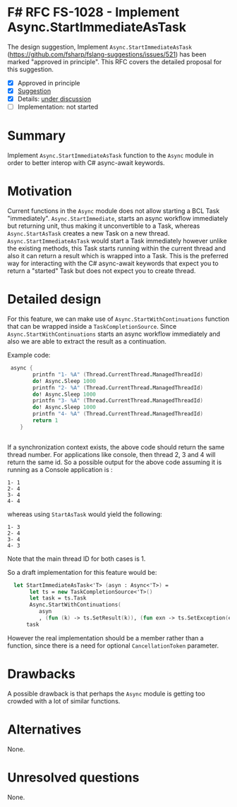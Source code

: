 # F# RFC FS-1028 - Implement Async.StartImmediateAsTask

The design suggestion, Implement `Async.StartImmediateAsTask` (https://github.com/fsharp/fslang-suggestions/issues/521) has been marked "approved in principle".
This RFC covers the detailed proposal for this suggestion.

* [x] Approved in principle
* [x] [Suggestion](https://github.com/fsharp/fslang-suggestions/issues/521)
* [x] Details: [under discussion](https://github.com/fsharp/fslang-design/issues/153)
* [ ] Implementation: not started

# Summary
[summary]: #summary
Implement `Async.StartImmediateAsTask` function to the `Async` module in order to better interop with C# async-await keywords. 

# Motivation
[motivation]: #motivation

Current functions in the `Async` module does not allow starting a BCL Task "immediately". `Async.StartImmediate`, starts an async workflow immediately but returning unit, thus making it unconvertible to a Task, whereas `Async.StartAsTask` creates a new Task on a new thread. `Async.StartImmediateAsTask` would start a Task immediately however unlike the existing methods, this Task starts running within the current thread and also it can return a result which is wrapped into a Task.
This is the preferred way for interacting with the C# async-await keywords that expect you to return a "started" Task but does not expect you to create thread.
# Detailed design
[design]: #detailed-design

For this feature, we can make use of `Async.StartWithContinuations` function that can be wrapped inside a `TaskCompletionSource`.
Since `Async.StartWithContinuations` starts an async workflow immediately and also we are able to extract the result as a continuation.

Example code:

```fsharp
 async {
        printfn "1- %A" (Thread.CurrentThread.ManagedThreadId)
        do! Async.Sleep 1000
        printfn "2- %A" (Thread.CurrentThread.ManagedThreadId)
        do! Async.Sleep 1000
        printfn "3- %A" (Thread.CurrentThread.ManagedThreadId)
        do! Async.Sleep 1000
        printfn "4- %A" (Thread.CurrentThread.ManagedThreadId)
        return 1
    }
 

```
If a synchronization context exists, the above code should return the same thread number. For applications like console, then thread 2, 3 and 4 will return the same id. 
So a possible output for the above code assuming it is running as a Console application is :

    1- 1
    2- 4
    3- 4
    4- 4

whereas using `StartAsTask` would yield the following:

    1- 3
    2- 4
    3- 4
    4- 3

Note that the main thread ID for both cases is 1.

So a draft implementation for this feature would be: 

```fsharp
  let StartImmediateAsTask<'T> (asyn : Async<'T>) =
       let ts = new TaskCompletionSource<'T>()
       let task = ts.Task
       Async.StartWithContinuations(
          asyn
          , (fun (k) -> ts.SetResult(k)), (fun exn -> ts.SetException(exn)), fun exn -> ts.SetCanceled())
      task
```

However the real implementation should be a member rather than a function, since there is a need for optional `CancellationToken` parameter.

# Drawbacks
[drawbacks]: #drawbacks

A possible drawback is that perhaps the `Async` module is getting too crowded with a lot of similar functions.

# Alternatives
[alternatives]: #alternatives

None.

# Unresolved questions
[unresolved]: #unresolved-questions

None.
